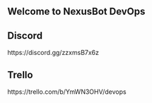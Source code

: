 ## Welcome to NexusBot DevOps 


<h2>Discord</h2>
https://discord.gg/zzxmsB7x6z

<h2>Trello</h2>
 https://trello.com/b/YmWN3OHV/devops


